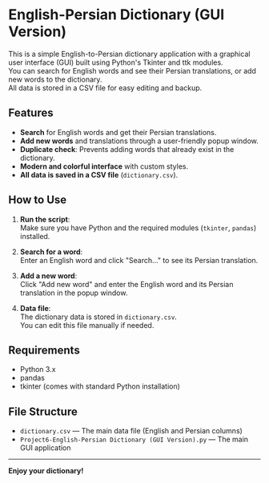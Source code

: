 # English-Persian Dictionary (GUI Version)

This is a simple English-to-Persian dictionary application with a graphical user interface (GUI) built using Python's Tkinter and ttk modules.  
You can search for English words and see their Persian translations, or add new words to the dictionary.  
All data is stored in a CSV file for easy editing and backup.

## Features

- **Search** for English words and get their Persian translations.
- **Add new words** and translations through a user-friendly popup window.
- **Duplicate check**: Prevents adding words that already exist in the dictionary.
- **Modern and colorful interface** with custom styles.
- **All data is saved in a CSV file** (`dictionary.csv`).

## How to Use

1. **Run the script**:  
   Make sure you have Python and the required modules (`tkinter`, `pandas`) installed.

2. **Search for a word**:  
   Enter an English word and click "Search..." to see its Persian translation.

3. **Add a new word**:  
   Click "Add new word" and enter the English word and its Persian translation in the popup window.

4. **Data file**:  
   The dictionary data is stored in `dictionary.csv`.  
   You can edit this file manually if needed.

## Requirements

- Python 3.x
- pandas
- tkinter (comes with standard Python installation)

## File Structure

- `dictionary.csv` — The main data file (English and Persian columns)
- `Project6-English-Persian Dictionary (GUI Version).py` — The main GUI application


---

**Enjoy your dictionary!**
